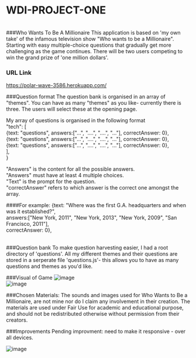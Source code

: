 # WDI-PROJECT-ONE 
<br>
###Who Wants To Be A Millionaire 
This application is based on 'my own take' of the infamous television show "Who wants to be a Millionaire". <br> Starting with easy multiple-choice questions that gradually get more challenging as the game continues. There will be two users competing to win the grand prize of 'one million dollars'.
<br>

### URL Link 
<https://polar-wave-3586.herokuapp.com/>

###Question format
The question bank is organised in an array of "themes". You can have as many "themes" as you like- currently there is three. The users will select these at the opening page.

My array of questions is organised in the following format
<br>
"tech": [ <br>
  {text: "questions", answers:["...", "....", "....", "..."], correctAnswer: 0}, <br>
  {text: "questions", answers:["...", "....", "....", "..."], correctAnswer: 0}, <br>
  {text: "questions", answers:["...", "....", "....", "..."], correctAnswer: 0}, <br>
   ], <br>
} <br>

"Answers" is the content for all the possible answers. <br>
"Answers" must have at least 4 multiple choices. <br>
"Text" is the prompt for the question. <br>
"correctAnswer" refers to which answer is the correct one amongst the array. <br>

####For example: 
{text: "Where was the first G.A. headquarters and when was it established?", <br>
answers:["New York, 2011", "New York, 2013", "New York, 2009", "San Francisco, 2011"], <br>
correctAnswer: 0}, <br>
<br>

###Question bank
To make question harvesting easier, I had a root directory of 'questions'. All my different themes and their questions are stored in a serperate file 'questions.js'- this allows you to have as many questions and themes as you'd like. 
<br>

###Visual of Game 
![image](http://i.imgur.com/a2Qrhqo.jpg)
<br>
![image](http://i.imgur.com/L8IIO3m.png)
<br>

###Chosen Materials:
The sounds and images used for Who Wants to Be a Millionaire, are not mine nor do I claim any involvement in their creation. The materials are used under Fair Use for academic and educational purpose, and should not be redistributed otherwise without permission from their creators.
<br>


###Improvements 
Pending improvment: need to make it responsive - over all devices.

![image](http://i.imgur.com/rT3E3TM.png)

